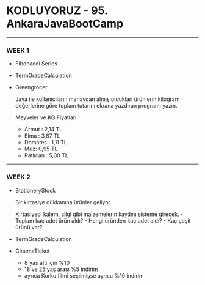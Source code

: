 # KODLUYORUZ - 95. AnkaraJavaBootCamp
---
### WEEK 1
- Fibonacci Series
- TermGradeCalculation
- Greengrocer
    
    Java ile kullanıcıların manavdan almış oldukları ürünlerin kilogram değerlerine göre toplam tutarını ekrana yazdıran programı yazın.

    Meyveler ve KG Fiyatları

    - Armut : 2,14 TL
    - Elma : 3,67 TL
    - Domates : 1,11 TL
    - Muz: 0,95 TL
    - Patlıcan : 5,00 TL
---
### WEEK 2
- StationeryStock

    Bir kırtasiye dükkanına ürünler geliyor.
    
    Kırtasiyeci kalem, silgi gibi malzemelerin kaydını sisteme girecek.
        - Toplam kaç adet ürün aldı?
        - Hangi üründen kaç adet aldı?
        - Kaç çeşit ürünü var?
    
- TermGradeCalculation
- CinemaTicket
    - 8 yaş altı için %10
    - 18 ve 25 yaş arası %5 indirim
    - ayrıca Korku filmi seçilmişse ayrıca %10 indirim
